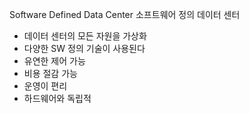 Software Defined Data Center
소프트웨어 정의 데이터 센터

- 데이터 센터의 모든 자원을 가상화
- 다양한 SW 정의 기술이 사용된다
- 유연한 제어 가능
- 비용 절감 가능
- 운영이 편리
- 하드웨어와 독립적